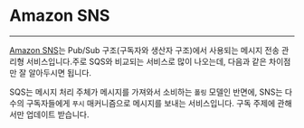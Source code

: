 # Amazon SNS

---

[Amazon SNS](https://docs.aws.amazon.com/ko_kr/sns/latest/dg/welcome.html)는 Pub/Sub 구조(구독자와 생산자 구조)에서 사용되는 메시지 전송 관리형 서비스입니다.주로 SQS와 비교되는 서비스로 많이 나오는데, 다음과 같은 차이점만 잘 알아두시면 됩니다.

SQS는 메시지 처리 주체가 메시지를 가져와서 소비하는 `폴링` 모델인 반면에, SNS는 다수의 구독자들에게 `푸시` 매커니즘으로 메시지를 보내는 서비스입니다. 구독 주제에 관해서만 업데이트 받습니다.

